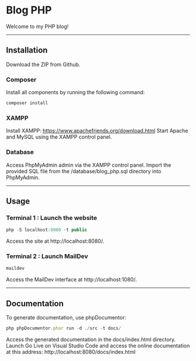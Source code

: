 # Blog PHP

Welcome to my PHP blog!

---

## Installation

Download the ZIP from Github.

### Composer

Install all components by running the following command:

```jsx
composer install
```

### XAMPP

Install XAMPP: https://www.apachefriends.org/download.html
Start Apache and MySQL using the XAMPP control panel.

### Database

Access PhpMyAdmin admin via the XAMPP control panel.
Import the provided SQL file from the /database/blog_php.sql directory into PhpMyAdmin.

---

## Usage

### Terminal 1 : Launch the website

```jsx
php -S localhost:8080 -t public
```

Access the site at http://localhost:8080/.

### Terminal 2 : Launch MailDev

```jsx
maildev
```

Access the MailDev interface at http://localhost:1080/.

---

## Documentation

To generate documentation, use phpDocumentor:

```jsx
php phpDocumentor.phar run -d ./src -t docs/
```

Access the generated documentation in the docs/index.html directory. 
Launch Go Live on Visual Studio Code and access the online documentation at this address: http://localhost:8080/docs/index.html